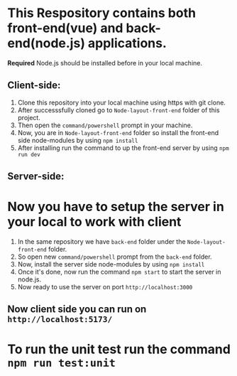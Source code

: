 # This Respository contains both front-end(vue) and back-end(node.js) applications.

**Required**
Node.js should be installed before in your local machine.

## Client-side:

1. Clone this repository into your local machine using https with git clone.
2. After successsfully cloned go to `Node-layout-front-end` folder of this project.
3. Then open the `command/powershell` prompt in your machine.
4. Now, you are in `Node-layout-front-end` folder so install the front-end side node-modules by using `npm install`
5. After installing run the command to up the front-end server by using `npm run dev`

## Server-side:

# Now you have to setup the server in your local to work with client

1. In the same repository we have `back-end` folder under the `Node-layout-front-end` folder.
2. So open new `command/powershell` prompt from the `back-end` folder.
3. Now, install the server side node-modules by using `npm install`
4. Once it's done, now run the command `npm start` to start the server in node.js.
5. Now ready to use the server on port `http://localhost:3000`

## Now client side you can run on `http://localhost:5173/`

# To run the unit test run the command `npm run test:unit`